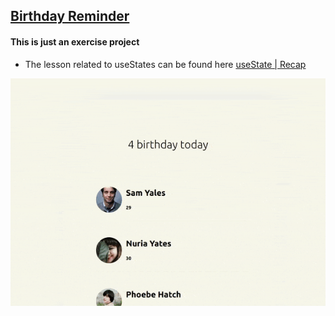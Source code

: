 ## [Birthday Reminder](https://youtu.be/a_7Z7C_JCyo)

#### This is just an exercise project

- The lesson related to useStates can be found here [useState | Recap](https://github.com/nadiamariduena/react-recap-2022/tree/5-useState-counter)

[<img src="./src/img/useState-exercises.gif"/>](https://react-use-state-exercises2.netlify.app/)
